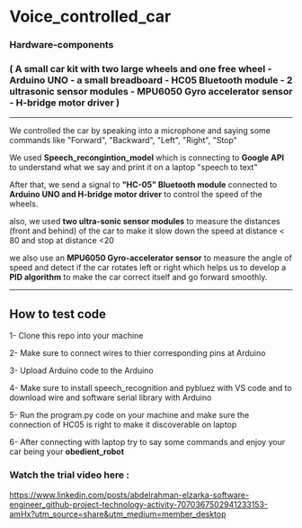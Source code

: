 ﻿# Voice_controlled_car

### Hardware-components
### ( A small car kit with two large wheels and one free wheel - Arduino UNO - a small breadboard - HC05 Bluetooth module - 2 ultrasonic sensor modules - MPU6050 Gyro accelerator sensor - H-bridge motor driver ) 
********************
We controlled the car by speaking into a microphone and saying some commands like "Forward", "Backward", "Left", "Right", "Stop"

We used **Speech_recongintion_model** which is connecting to **Google API** to understand what we say and print it on a laptop "speech to text"

After that, we send a signal to **"HC-05" Bluetooth module** connected to **Arduino UNO and H-bridge motor driver** to control the speed of the wheels.

also, we used **two ultra-sonic sensor modules** to measure the distances (front and behind) of the car to make it slow down the speed at distance < 80 and stop at distance <20

we also use an **MPU6050 Gyro-accelerator sensor** to measure the angle of speed and detect if the car rotates left or right which helps us to develop a **PID algorithm** to make the car correct itself and go forward smoothly.
*****************************
## How to test code
1- Clone this repo into your machine

2- Make sure to connect wires to thier corresponding pins at Arduino

3- Upload Arduino code to the Arduino

4- Make sure to install speech_recognition and pybluez with VS code and to download wire and software serial library with Arduino

5- Run the program.py code on your machine and make sure the connection of HC05 is right to make it discoverable on laptop

6- After connecting with laptop try to say some commands and enjoy your car being your  **obedient_robot**


### Watch the trial video here : 
https://www.linkedin.com/posts/abdelrahman-elzarka-software-engineer_github-project-technology-activity-7070367502941233153-amHx?utm_source=share&utm_medium=member_desktop

